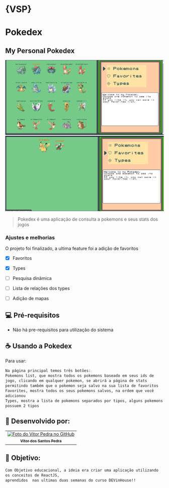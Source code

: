 # {VSP}
# Pokedex
## My Personal Pokedex



<img src="./src/assets/images/Captura de Tela (51).png" alt="Imagem da lista de pokemons">
<img src="./src/assets/images/Captura de Tela (52).png" alt="Imagem da lista de Favoritos">

> Pokedex é uma aplicação de consulta a pokemons e seus stats dos jogos

### Ajustes e melhorias

O projeto foi finalizado, a ultima feature foi a adição de favoritos
- [x] Favoritos
- [x] Types
- [ ] Pesquisa dinâmica
- [ ] Lista de relações dos types
- [ ] Adição de mapas 



## 💻 Pré-requisitos

 - Não há pre-requisitos para utilização do sistema



## ☕ Usando a Pokedex

Para usar:

```
Na página principal temos três botões:
Pokemons list, que mostra todos os pokemons baseado em seus ids de jogo, clicando em qualquer pokemon, se abrirá a página de stats
permitindo também que o pokemon seja salvo na sua lista de favoritos
Favorites, mostra todos os seus pokemons salvos, na ordem que você adicionou
Types, mostra a lista de pokemons separados por tipos, alguns pokemons possuem 2 tipos
```




## 🤝 Desenvolvido por:

<table>
  <tr>
    <td align="center">
      <a href="#">
        <img src="https://pt.gravatar.com/avatar/f0a681d3c89a0d7051ad5519d053b9e3" width="100px;" alt="Foto do Vitor Pedra no GitHub"/><br>
        <sub>
          <b>Vitor dos Santos Pedra</b>
        </sub>
      </a>
    </td>
  </tr>
</table>



## 🤝 Objetivo:

```
Com Objetivo educacional, a ideia era criar uma aplicação utilizando os conceitos de ReactJS,
aprendidos  nas ultimas duas semanas do curso DEVinHouse!!
```
